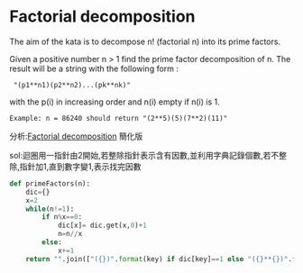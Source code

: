 # Factorial decomposition

The aim of the kata is to decompose n! (factorial n) into its prime factors.</br>

Given a positive number n > 1 find the prime factor decomposition of n. The result will be a string with the following form :</br>
```
 "(p1**n1)(p2**n2)...(pk**nk)"
```
with the p(i) in increasing order and n(i) empty if n(i) is 1.


```
Example: n = 86240 should return "(2**5)(5)(7**2)(11)"
```

分析:<a href="https://github.com/Eddie02582/CodeWars/tree/master/Kata%205/Factorial%20decomposition">Factorial decomposition</a> 簡化版

sol:迴圈用一指針由2開始,若整除指針表示含有因數,並利用字典記錄個數,若不整除,指針加1,直到數字變1,表示找完因數

``` python
def primeFactors(n):
    dic={}    
    x=2         
    while(n!=1): 
        if n%x==0:
            dic[x]= dic.get(x,0)+1
            n=n//x                
        else:
            x+=1 
    return "".join(["({})".format(key) if dic[key]==1 else "({}**{})".format(key,dic[key]) for key in sorted(dic.keys())])
```













